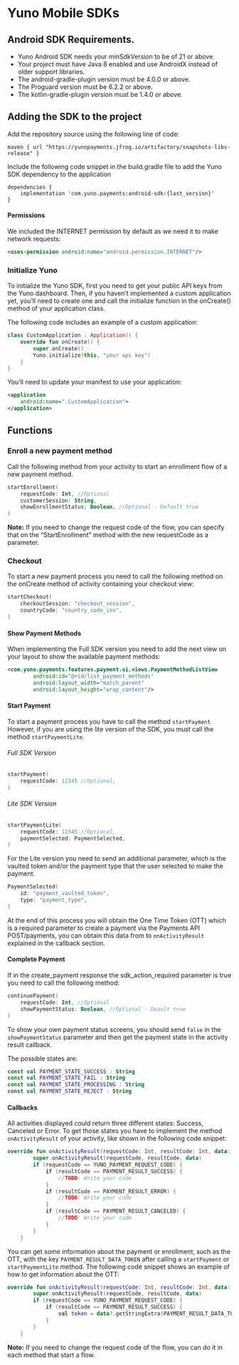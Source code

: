 
# Yuno Mobile SDKs
## Android SDK Requirements.

- Yuno Android SDK needs your minSdkVersion to be of 21 or above.
- Your project must have Java 8 enabled and use AndroidX instead of older support libraries.
- The android-gradle-plugin version must be 4.0.0 or above. 
- The Proguard version must be 6.2.2 or above. 
- The kotlin-gradle-plugin version must be 1.4.0 or above.

## Adding the SDK to the project
Add the repository source using the following line of code:

```Gradle
maven { url "https://yunopayments.jfrog.io/artifactory/snapshots-libs-release" }
```

Include the following code snippet in the build.gradle file to add the Yuno SDK dependency to the application

```Gradle 
dependencies {
    implementation 'com.yuno.payments:android-sdk:{last_version}'
}
```
#### Permissions
We included the INTERNET permission by default as we need it to make network requests:

```xml 
<uses-permission android:name="android.permission.INTERNET"/>
```

### Initialize Yuno
To initialize the Yuno SDK, first you need to get your public API keys from the Yuno dashboard. Then, if you haven’t implemented a custom application yet, you’ll need to create one and call the initialize function in the onCreate() method of your application class.

The following code includes an example of a custom application:

```kotlin 
class CustomApplication : Application() {
    override fun onCreate() {
        super.onCreate()
        Yuno.initialize(this, "your api key")
    }
}
```
You’ll need to update your manifest to use your application:
```XML 
<application
    android:name=".CustomApplication">
</application>
```

## Functions
### Enroll a new payment method
Call the following method from your activity to start an enrollment flow of a new payment method.
```Kotlin 
startEnrollment(
    requestCode: Int, //Optional
    customerSession: String,
    showEnrollmentStatus: Boolean, //Optional - Default true
)
```
**Note:** If you need to change the request code of the flow, you can specify that on the “StartEnrollment” method with the new requestCode as a parameter.

### Checkout
To start a new payment process you need to call the following method on the onCreate method of activity containing your checkout view:

```Kotlin 
startCheckout(
    checkoutSession: "checkout_session",
    countryCode: "country_code_iso",
)
```
#### Show Payment Methods
When implementing the Full  SDK version you need to add the next view on your layout to show the available payment methods:

```XML 
<com.yuno.payments.features.payment.ui.views.PaymentMethodListView
        android:id="@+id/list_payment_methods"
        android:layout_width="match_parent"
        android:layout_height="wrap_content"/>
```

#### Start Payment
To start a payment process you have to call the method `startPayment`. However,  if you are using the lite version of the SDK, you must call the method `startPaymentLite`.

###### Full SDK Version
```Kotlin 
startPayment(
    requestCode: 12345 //Optional,
)
```
###### Lite SDK Version
```Kotlin 
startPaymentLite(
    requestCode: 12345 //Optional,
    paymentSelected: PaymentSelected,
)
```
For the Lite version you need to send an additional parameter,  which is the vaulted token and/or the payment type that the user selected to make the payment.

```Kotlin 
PaymentSelected(  
    id: "payment_vaulted_token",  
    type: "payment_type",  
)
```
At the end of this process you will obtain the One Time Token (OTT) which is a required parameter to create a payment via the Payments API POST/payments, you can obtain this data  from to `onActivityResult` explained in the callback section.

#### Complete Payment
If in the create_payment response the sdk_action_required parameter is true you need to call the following method:
```Kotlin 
continuePayment(
    requestCode: Int, //Optional
    showPaymentStatus: Boolean, //Optional - Deault true
)
```
To show your own payment status screens, you should send `false` in the `showPaymentStatus` parameter and then get the payment state in the activity result callback.

The possible states are:
```Kotlin 
const val PAYMENT_STATE_SUCCESS : String
const val PAYMENT_STATE_FAIL : String
const val PAYMENT_STATE_PROCESSING : String
const val PAYMENT_STATE_REJECT : String
```

#### Callbacks
All activities displayed could return three different states: Success, Canceled or Error. To get those states you have to implement the method `onActivityResult` of your activity, like shown in the following code snippet:

```Kotlin 
override fun onActivityResult(requestCode: Int, resultCode: Int, data: Intent?) {
        super.onActivityResult(requestCode, resultCode, data)
        if (requestCode == YUNO_PAYMENT_REQUEST_CODE) {
            if (resultCode == PAYMENT_RESULT_SUCCESS) {
                //TODO: Write your code
            }
            if (resultCode == PAYMENT_RESULT_ERROR) {
                //TODO: Write your code
            }
            if (resultCode == PAYMENT_RESULT_CANCELED) {
                //TODO: Write your code
            }
        }
    }
```
You can get some information about the payment or enrollment, such as the OTT, with the key `PAYMENT_RESULT_DATA_TOKEN` after calling a `startPayment` or `startPaymentLite` method.
The following code snippet shows an example of how to get information about the OTT:


```Kotlin 
override fun onActivityResult(requestCode: Int, resultCode: Int, data: Intent?) {
        super.onActivityResult(requestCode, resultCode, data)
        if (requestCode == YUNO_PAYMENT_REQUEST_CODE) {
            if (resultCode == PAYMENT_RESULT_SUCCESS) {
                val token = data?.getStringExtra(PAYMENT_RESULT_DATA_TOKEN)
            }
        }
    }
```

**Note:** If you need to change the request code of the flow, you can do it in each method that start a flow.